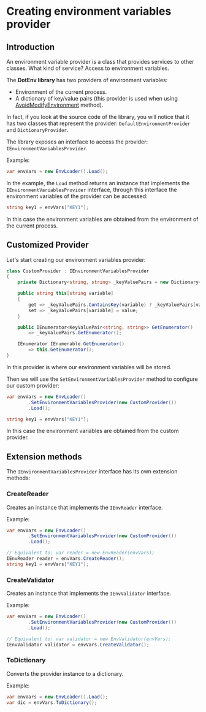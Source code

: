 # Creating environment variables provider

## Introduction

An environment variable provider is a class that provides services to other classes. What kind of service? Access to environment variables.

The **DotEnv library** has two providers of environment variables:
- Environment of the current process.
- A dictionary of key/value pairs (this provider is used when using [AvoidModifyEnvironment](xref:DotEnv.Core.IEnvLoader.AvoidModifyEnvironment) method).

In fact, if you look at the source code of the library, you will notice that it has two classes that represent the provider: `DefaultEnvironmentProvider` and `DictionaryProvider`.

The library exposes an interface to access the provider: `IEnvironmentVariablesProvider`.

Example:
```cs
var envVars = new EnvLoader().Load();
```
In the example, the `Load` method returns an instance that implements the `IEnvironmentVariablesProvider` interface, through this interface the environment variables of the provider can be accessed:
```cs
string key1 = envVars["KEY1"];
```
In this case the environment variables are obtained from the environment of the current process.

## Customized Provider

Let's start creating our environment variables provider:
```cs
class CustomProvider : IEnvironmentVariablesProvider
{
    private Dictionary<string, string> _keyValuePairs = new Dictionary<string, string>();

    public string this[string variable] 
    {
        get => _keyValuePairs.ContainsKey(variable) ? _keyValuePairs[variable] : null;
        set => _keyValuePairs[variable] = value;
    }

    public IEnumerator<KeyValuePair<string, string>> GetEnumerator()
        => _keyValuePairs.GetEnumerator();

    IEnumerator IEnumerable.GetEnumerator()
        => this.GetEnumerator();
}
```
In this provider is where our environment variables will be stored.

Then we will use the `SetEnvironmentVariablesProvider` method to configure our custom provider:
```cs
var envVars = new EnvLoader()
        .SetEnvironmentVariablesProvider(new CustomProvider())
        .Load();

string key1 = envVars["KEY1"];
```
In this case the environment variables are obtained from the custom provider.

## Extension methods

The `IEnvironmentVariablesProvider` interface has its own extension methods:

### CreateReader

Creates an instance that implements the `IEnvReader` interface.

Example:
```cs
var envVars = new EnvLoader()
        .SetEnvironmentVariablesProvider(new CustomProvider())
        .Load();

// Equivalent to: var reader = new EnvReader(envVars);
IEnvReader reader = envVars.CreateReader();
string key1 = envVars["KEY1"];
```

### CreateValidator

Creates an instance that implements the `IEnvValidator` interface.

Example:
```cs
var envVars = new EnvLoader()
        .SetEnvironmentVariablesProvider(new CustomProvider())
        .Load();

// Equivalent to: var validator = new EnvValidator(envVars);
IEnvValidator validator = envVars.CreateValidator();
```

### ToDictionary

Converts the provider instance to a dictionary.

Example:
```cs
var envVars = new EnvLoader().Load();
var dic = envVars.ToDictionary();
```


